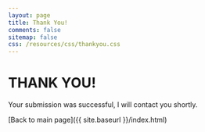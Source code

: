 ```yaml
---
layout: page
title: Thank You!
comments: false
sitemap: false
css: /resources/css/thankyou.css
---
```


# __THANK YOU!__

Your submission was successful, I will contact you shortly.

[Back to main page]({{ site.baseurl }}/index.html)
